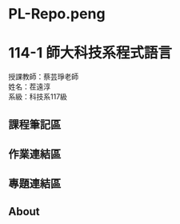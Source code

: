 # PL-Repo.peng

# 114-1 師大科技系程式語言

授課教師：蔡芸琤老師          
姓名：茬遠淳           
系級：科技系117級              

## 課程筆記區

## 作業連結區

## 專題連結區

## About
